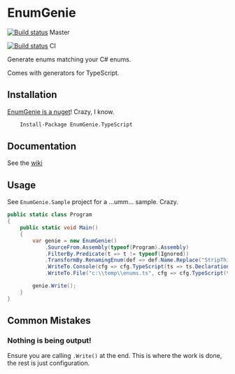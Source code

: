 # EnumGenie
[![Build status](https://ci.appveyor.com/api/projects/status/x5f1ywgtd6cgmh5b/branch/master?svg=true)](https://ci.appveyor.com/project/xwipeoutx/enumgenie/branch/master) Master

[![Build status](https://ci.appveyor.com/api/projects/status/x5f1ywgtd6cgmh5b?svg=true)](https://ci.appveyor.com/project/xwipeoutx/enumgenie) CI

Generate enums matching your C# enums.  

Comes with generators for TypeScript.

## Installation

[EnumGenie is a nuget](https://www.nuget.org/packages/EnumGenie.TypeScript)! Crazy, I know.

```ps
    Install-Package EnumGenie.TypeScript
```

## Documentation

See the [wiki](https://github.com/xwipeoutx/EnumGenie/wiki)

## Usage

See `EnumGenie.Sample` project for a ...umm... sample. Crazy.

```cs
public static class Program
{
    public static void Main()
    {
        var genie = new EnumGenie()
            .SourceFrom.Assembly(typeof(Program).Assembly)
            .FilterBy.Predicate(t => t != typeof(Ignored))
            .TransformBy.RenamingEnum(def => def.Name.Replace("StripThisOut", ""))
            .WriteTo.Console(cfg => cfg.TypeScript(ts => ts.Declaration().Description().Descriptor()))
            .WriteTo.File("c:\\temp\\enums.ts", cfg => cfg.TypeScript(ts => ts.Declaration().Description().Descriptor()));

        genie.Write();
    }
}
```

## Common Mistakes

### Nothing is being output!

Ensure you are calling `.Write()` at the end.  This is where the work is done, the rest is just configuration.
